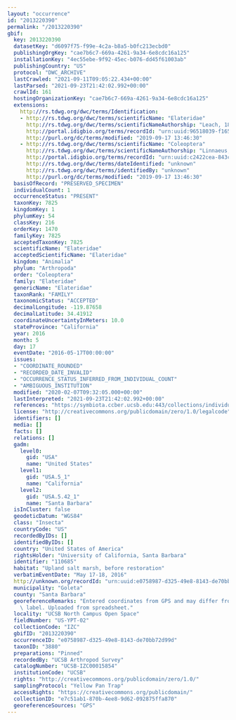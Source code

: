 ```yaml
---
layout: "occurrence"
id: "2013220390"
permalink: "/2013220390"
gbif:
  key: 2013220390
  datasetKey: "d6097f75-f99e-4c2a-b8a5-b0fc213ecbd0"
  publishingOrgKey: "cae7b6c7-669a-4261-9a34-6e8cdc16a125"
  installationKey: "4ec55ebe-9f92-45ec-b076-dd45f61003ab"
  publishingCountry: "US"
  protocol: "DWC_ARCHIVE"
  lastCrawled: "2021-09-11T09:05:22.434+00:00"
  lastParsed: "2021-09-23T21:42:02.992+00:00"
  crawlId: 161
  hostingOrganizationKey: "cae7b6c7-669a-4261-9a34-6e8cdc16a125"
  extensions:
    http://rs.tdwg.org/dwc/terms/Identification:
    - http://rs.tdwg.org/dwc/terms/scientificName: "Elateridae"
      http://rs.tdwg.org/dwc/terms/scientificNameAuthorship: "Leach, 1815"
      http://portal.idigbio.org/terms/recordId: "urn:uuid:96518039-f165-48e9-867a-9a1979ef3515"
      http://purl.org/dc/terms/modified: "2019-09-17 13:46:30"
    - http://rs.tdwg.org/dwc/terms/scientificName: "Coleoptera"
      http://rs.tdwg.org/dwc/terms/scientificNameAuthorship: "Linnaeus, 1758"
      http://portal.idigbio.org/terms/recordId: "urn:uuid:c2422cea-843c-4fe6-9e76-883ef9ee0285"
      http://rs.tdwg.org/dwc/terms/dateIdentified: "unknown"
      http://rs.tdwg.org/dwc/terms/identifiedBy: "unknown"
      http://purl.org/dc/terms/modified: "2019-09-17 13:46:30"
  basisOfRecord: "PRESERVED_SPECIMEN"
  individualCount: 1
  occurrenceStatus: "PRESENT"
  taxonKey: 7825
  kingdomKey: 1
  phylumKey: 54
  classKey: 216
  orderKey: 1470
  familyKey: 7825
  acceptedTaxonKey: 7825
  scientificName: "Elateridae"
  acceptedScientificName: "Elateridae"
  kingdom: "Animalia"
  phylum: "Arthropoda"
  order: "Coleoptera"
  family: "Elateridae"
  genericName: "Elateridae"
  taxonRank: "FAMILY"
  taxonomicStatus: "ACCEPTED"
  decimalLongitude: -119.87658
  decimalLatitude: 34.41912
  coordinateUncertaintyInMeters: 10.0
  stateProvince: "California"
  year: 2016
  month: 5
  day: 17
  eventDate: "2016-05-17T00:00:00"
  issues:
  - "COORDINATE_ROUNDED"
  - "RECORDED_DATE_INVALID"
  - "OCCURRENCE_STATUS_INFERRED_FROM_INDIVIDUAL_COUNT"
  - "AMBIGUOUS_INSTITUTION"
  modified: "2020-02-07T09:32:05.000+00:00"
  lastInterpreted: "2021-09-23T21:42:02.992+00:00"
  references: "https://symbiota.ccber.ucsb.edu:443/collections/individual/index.php?occid=110685"
  license: "http://creativecommons.org/publicdomain/zero/1.0/legalcode"
  identifiers: []
  media: []
  facts: []
  relations: []
  gadm:
    level0:
      gid: "USA"
      name: "United States"
    level1:
      gid: "USA.5_1"
      name: "California"
    level2:
      gid: "USA.5.42_1"
      name: "Santa Barbara"
  isInCluster: false
  geodeticDatum: "WGS84"
  class: "Insecta"
  countryCode: "US"
  recordedByIDs: []
  identifiedByIDs: []
  country: "United States of America"
  rightsHolder: "University of California, Santa Barbara"
  identifier: "110685"
  habitat: "Upland salt marsh, before restoration"
  verbatimEventDate: "May 17-18, 2016"
  http://unknown.org/recordId: "urn:uuid:e0758987-d325-49e8-8143-de70bb72d99d"
  municipality: "Goleta"
  county: "Santa Barbara"
  georeferenceRemarks: "Entered coordinates from GPS and may differ from what is on\
    \ label. Uploaded from spreadsheet."
  locality: "UCSB North Campus Open Space"
  fieldNumber: "US-YPT-02"
  collectionCode: "IZC"
  gbifID: "2013220390"
  occurrenceID: "e0758987-d325-49e8-8143-de70bb72d99d"
  taxonID: "3880"
  preparations: "Pinned"
  recordedBy: "UCSB Arthropod Survey"
  catalogNumber: "UCSB-IZC00015854"
  institutionCode: "UCSB"
  rights: "http://creativecommons.org/publicdomain/zero/1.0/"
  samplingProtocol: "Yellow Pan Trap"
  accessRights: "https://creativecommons.org/publicdomain/"
  collectionID: "e7c51ab1-870b-4ee8-9d62-092875ffa870"
  georeferenceSources: "GPS"
---
```

